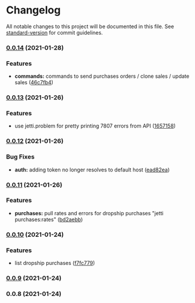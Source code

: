 # Changelog

All notable changes to this project will be documented in this file. See [standard-version](https://github.com/conventional-changelog/standard-version) for commit guidelines.

### [0.0.14](https://github.com/taact-dev/jetti.cli/compare/v0.0.13...v0.0.14) (2021-01-28)


### Features

* **commands:** commands to send purchases orders / clone sales / update sales ([46c7fb4](https://github.com/taact-dev/jetti.cli/commit/46c7fb4d03b245a08bc70e2979833a7feb97d734))

### [0.0.13](https://github.com/taact-dev/jetti.cli/compare/v0.0.12...v0.0.13) (2021-01-26)


### Features

* use jetti.problem for pretty printing 7807 errors from API ([1657158](https://github.com/taact-dev/jetti.cli/commit/1657158443830ed076991b84a6a6d4416cab006f))

### [0.0.12](https://github.com/taact-dev/jetti.cli/compare/v0.0.11...v0.0.12) (2021-01-26)


### Bug Fixes

* **auth:** adding token no longer resolves to default host ([ead82ea](https://github.com/taact-dev/jetti.cli/commit/ead82eadd7fa20df54dc1bde5490aced744c4a8d))

### [0.0.11](https://github.com/taact-dev/jetti.cli/compare/v0.0.10...v0.0.11) (2021-01-26)


### Features

* **purchases:** pull rates and errors for dropship purchases "jetti purchases:rates" ([bd2aebb](https://github.com/taact-dev/jetti.cli/commit/bd2aebb9d30f595ce05fd9757b470e73a4a40566))

### [0.0.10](https://github.com/taact-dev/jetti.cli/compare/v0.0.8...v0.0.10) (2021-01-24)


### Features

* list dropship purchases ([f7fc779](https://github.com/taact-dev/jetti.cli/commit/f7fc779aeca190f2d689360c5bd81ab79b7e2b7f))

### [0.0.9](https://github.com/taact-dev/jetti.cli/compare/v0.0.8...v0.0.9) (2021-01-24)

### 0.0.8 (2021-01-24)
